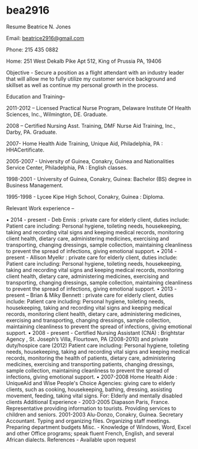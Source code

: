 # bea2916
Resume
Beatrice N. Jones

 Email: beatrice2916@gmail.com

 Phone: 215 435 0882 

 Home: 251 West Dekalb Pike Apt 512, King of Prussia PA, 19406 

Objective - Secure a position as a flight attendant with an industry leader that will allow me to fully utilize my customer service background and skillset as well as continue my personal growth in the process. 

Education and Training– 

2011-2012 – Licensed Practical Nurse Program, Delaware Institute Of Health Sciences, Inc., Wilmington, DE. Graduate.

2008 – Certified Nursing Asst. Training, DMF Nurse Aid Training, Inc., Darby, PA. Graduate.

2007- Home Health Aide Training, Unique Aid, Philadelphia, PA : HHACertificate. 

2005-2007 - University of Guinea, Conakry, Guinea and Nationalities Service Center, Philadelphia, PA : English classes.

1998-2001 - University of Guinea, Conakry, Guinea: 
Bachelor (BS) degree in Business Management. 

1995-1998 - Lycee Kipe High School, Conakry, Guinea :
Diploma. 

Relevant Work experience –

•	2014 - present - Deb Ennis : private care for elderly client, duties include: Patient care including: Personal hygiene, toileting needs, housekeeping, taking and recording vital signs and keeping medical records, monitoring client health, dietary care, administering medicines, exercising and transporting, changing dressings, sample collection, maintaining cleanliness to prevent the spread of infections, giving emotional support. 
•	2014 - present - Allison Myelkr : private care for elderly client, duties include: Patient care including: Personal hygiene, toileting needs, housekeeping, taking and recording vital signs and keeping medical records, monitoring client health, dietary care, administering medicines, exercising and transporting, changing dressings, sample collection, maintaining cleanliness to prevent the spread of infections, giving emotional support.
•	2013 - present – Brian & Miky Bennett : private care for elderly client, duties include: Patient care including: Personal hygiene, toileting needs, housekeeping, taking and recording vital signs and keeping medical records, monitoring client health, dietary care, administering medicines, exercising and transporting, changing dressings, sample collection, maintaining cleanliness to prevent the spread of infections, giving emotional support.
•	2008 - present - Certified Nursing Assistant (CNA) : Brightstar Agency , St. Joseph’s Villa, Flourtown, PA (2008-2010) and private duty/hospice care (2012)  Patient care including: Personal hygiene, toileting needs, housekeeping, taking and recording vital signs and keeping medical records, monitoring the health of patients, dietary care, administering medicines, exercising and transporting patients, changing dressings, sample collection, maintaining cleanliness to prevent the spread of infections, giving emotional support.
•	2007-2008 Home Health Aide : UniqueAid and Wise People's Choice Agencies: giving care to elderly clients, such as cooking, housekeeping,  bathing, dressing, assisting movement, feeding, taking vital signs. For: Elderly and mentally disabled clients
Additional Experience - 
2003-2005 Diapason Paris, France. Representative providing information to tourists. Providing services to children and seniors. 
2001-2003 Alu-Donzo, Conakry, Guinea. Secretary Accountant. Typing and organizing files. Organizing staff meetings. Preparing department budgets 
Misc. - 
Knowledge of Windows, Word, Excel and other Office programs; speak fluent French, English, and several African dialects.
References - Available upon request 
